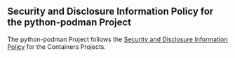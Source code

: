 ## Security and Disclosure Information Policy for the python-podman Project

The python-podman Project follows the [Security and Disclosure Information Policy](https://github.com/containers/common/blob/master/SECURITY.md) for the Containers Projects.
